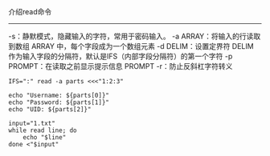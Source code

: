 介绍read命令

<hr>


-s：静默模式，隐藏输入的字符，常用于密码输入。
-a ARRAY：将输入的行读取到数组 ARRAY 中，每个字段成为一个数组元素
-d DELIM：设置定界符 DELIM 作为输入字段的分隔符，默认是IFS（内部字段分隔符）的第一个字符
-p PROMPT：在读取之前显示提示信息 PROMPT
-r：防止反斜杠字符转义

```shell
IFS=":" read -a parts <<<"1:2:3"

echo "Username: ${parts[0]}"
echo "Password: ${parts[1]}"
echo "UID: ${parts[2]}"
```

```shell
input="1.txt"
while read line; do
    echo "$line"
done <"$input"
```